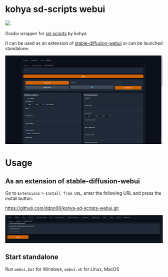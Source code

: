 # kohya sd-scripts webui

[![](https://img.shields.io/static/v1?message=Open%20in%20Colab&logo=googlecolab&labelColor=5c5c5c&color=0f80c1&label=%20&style=for-the-badge)](https://colab.research.google.com/github/ddPn08/kohya-sd-scripts-webui/blob/main/kohya-sd-scripts-webui-colab.ipynb)

Gradio wrapper for [sd-scripts](https://github.com/kohya-ss/sd-scripts) by kohya

It can be used as an extension of [stable-diffusion-webui](https://github.com/AUTOMATIC1111/stable-diffusion-webui) or can be launched standalone.

![](/screenshots/webui-01.png)

# Usage
## As an extension of stable-diffusion-webui

Go to `Extensions` > `Install from URL`, enter the following URL and press the install button.

https://github.com/ddpn08/kohya-sd-scripts-webui.git

![](/screenshots/installation-extension.png)

## Start standalone

Run `webui.bat` for Windows, `webui.sh` for Linux, MacOS
